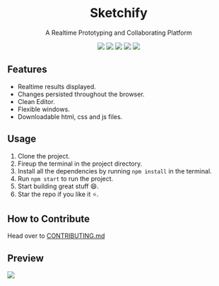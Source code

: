 <h1 align="center">Sketchify</h1>
<p align="center">A Realtime Prototyping and Collaborating Platform</p>

<p align="center">
    <img src="https://img.shields.io/github/issues/s-katte/Sketchify?style=flat-square&logo=appveyor&color=teal">
    <img src="https://img.shields.io/github/issues-closed/s-katte/Sketchify?style=flat-square&logo=appveyor&color=teal">
    <img src="https://img.shields.io/github/forks/s-katte/Sketchify?style=flat-square&logo=appveyor&color=teal">
    <img src="https://img.shields.io/github/stars/s-katte/Sketchify?style=flat-square&logo=appveyor&color=teal">
    <img src="https://img.shields.io/github/license/s-katte/Sketchify?style=flat-square&logo=appveyor&color=teal">
</p>

## Features

-   Realtime results displayed.
-   Changes persisted throughout the browser.
-   Clean Editor.
-   Flexible windows.
-   Downloadable html, css and js files.

## Usage

1. Clone the project.
2. Fireup the terminal in the project directory.
3. Install all the dependencies by running `npm install` in the terminal.
4. Run `npm start` to run the project.
5. Start building great stuff :smile:.
6. Star the repo if you like it :star:.

## How to Contribute

Head over to [CONTRIBUTING.md](https://github.com/s-katte/Sketchify/blob/master/CONTRIBUTING.md)

## Preview

![](https://github.com/s-katte/Sketchify/blob/master/Screenshots/ss-1.png)
